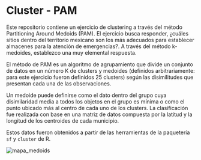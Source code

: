 # Cluster - PAM
 Este repositorio contiene un ejercicio de clustering a través del método Partitioning Around Medoids (PAM). El ejercicio busca responder, ¿cuáles sitios dentro del territorio mexicano son los más adecuados para establecer almacenes para la atención de emergencias?. A través del método k-medoides, establezco una muy elemental respuesta. 

El método de PAM es un algoritmo de agrupamiento que divide un conjunto de datos en un número K de clusters y medoides (definidos arbitrariamente: para este ejercicio fueron definidos 25 clusters) según las disimilitudes que presentan cada una de las observaciones.

Un medoide puede definirse como el dato dentro del grupo cuya disimilaridad media a todos los objetos en el grupo es mínima o como el punto ubicado más al centro de cada uno de los clusters. La clasificación fue realizada con base en una matriz de datos compuesta por la latitud y la longitud de los centroides de cada municipio. 

Estos datos fueron obtenidos a partir de las herramientas de la paquetería `sf` y `cluster` de R. 

![mapa_medoids](https://user-images.githubusercontent.com/47362216/104989234-9bb76a80-59df-11eb-89c5-09b50728ca76.png)
